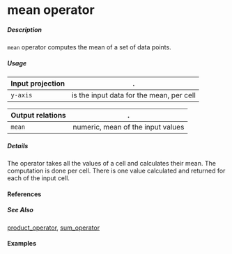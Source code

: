 # mean operator

##### Description
`mean` operator computes the mean of a set of data points.

##### Usage

Input projection|.
---|---
`y-axis`        | is the input data for the mean, per cell 

Output relations|.
---|---
`mean`          | numeric, mean of the input values

##### Details
The operator takes all the values of a cell and calculates their mean. The computation is done per cell. There is one value calculated and returned for each of the input cell.

#### References


##### See Also

[product_operator](https://github.com/tercen/product_operator), [sum_operator](https://github.com/tercen/sum_operator)


#### Examples
